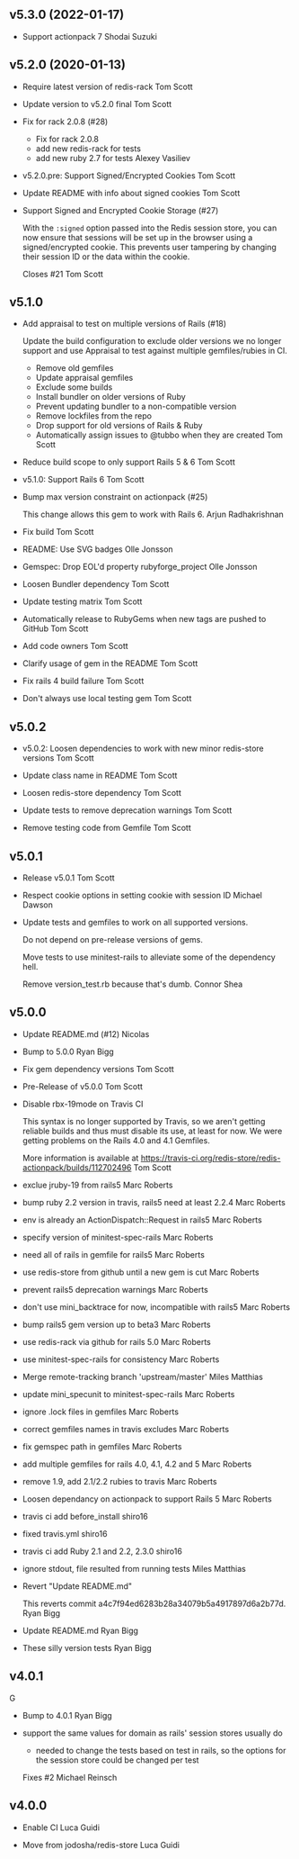 v5.3.0 (2022-01-17)
--------------------------------------------------------------------------------

*   Support actionpack 7
    Shodai Suzuki


v5.2.0 (2020-01-13)
--------------------------------------------------------------------------------

*   Require latest version of redis-rack
    Tom Scott

*   Update version to v5.2.0 final
    Tom Scott

*   Fix for rack 2.0.8 (#28)

    * Fix for rack 2.0.8
    * add new redis-rack for tests
    * add new ruby 2.7 for tests
    Alexey Vasiliev

*   v5.2.0.pre: Support Signed/Encrypted Cookies
    Tom Scott

*   Update README with info about signed cookies
    Tom Scott

*   Support Signed and Encrypted Cookie Storage (#27)

    With the `:signed` option passed into the Redis session store, you can
    now ensure that sessions will be set up in the browser using a
    signed/encrypted cookie. This prevents user tampering by changing their
    session ID or the data within the cookie.

    Closes #21
    Tom Scott

v5.1.0
--------------------------------------------------------------------------------

*   Add appraisal to test on multiple versions of Rails (#18)

    Update the build configuration to exclude older versions we no longer support and use Appraisal to test against multiple gemfiles/rubies in CI.

    * Remove old gemfiles
    * Update appraisal gemfiles
    * Exclude some builds
    * Install bundler on older versions of Ruby
    * Prevent updating bundler to a non-compatible version
    * Remove lockfiles from the repo
    * Drop support for old versions of Rails & Ruby
    * Automatically assign issues to @tubbo when they are created
    Tom Scott

*   Reduce build scope to only support Rails 5 & 6
    Tom Scott

*   v5.1.0: Support Rails 6
    Tom Scott

*   Bump max version constraint on actionpack (#25)

    This change allows this gem to work with Rails 6.
    Arjun Radhakrishnan

*   Fix build
    Tom Scott

*   README: Use SVG badges
    Olle Jonsson

*   Gemspec: Drop EOL'd property rubyforge_project
    Olle Jonsson

*   Loosen Bundler dependency
    Tom Scott

*   Update testing matrix
    Tom Scott

*   Automatically release to RubyGems when new tags are pushed to GitHub
    Tom Scott

*   Add code owners
    Tom Scott

*   Clarify usage of gem in the README
    Tom Scott

*   Fix rails 4 build failure
    Tom Scott

*   Don't always use local testing gem
    Tom Scott

v5.0.2
--------------------------------------------------------------------------------

*   v5.0.2: Loosen dependencies to work with new minor redis-store versions
    Tom Scott

*   Update class name in README
    Tom Scott

*   Loosen redis-store dependency
    Tom Scott

*   Update tests to remove deprecation warnings
    Tom Scott

*   Remove testing code from Gemfile
    Tom Scott

v5.0.1
--------------------------------------------------------------------------------

*   Release v5.0.1
    Tom Scott

*   Respect cookie options in setting cookie with session ID
    Michael Dawson

*   Update tests and gemfiles to work on all supported versions.

    Do not depend on pre-release versions of gems.

    Move tests to use minitest-rails to alleviate some of the dependency hell.

    Remove version_test.rb because that's dumb.
    Connor Shea

v5.0.0
--------------------------------------------------------------------------------

*   Update README.md (#12)
    Nicolas

*   Bump to 5.0.0
    Ryan Bigg

*   Fix gem dependency versions
    Tom Scott

*   Pre-Release of v5.0.0
    Tom Scott

*   Disable rbx-19mode on Travis CI

    This syntax is no longer supported by Travis, so we aren't getting
    reliable builds and thus must disable its use, at least for now. We were
    getting problems on the Rails 4.0 and 4.1 Gemfiles.

    More information is available at
    https://travis-ci.org/redis-store/redis-actionpack/builds/112702496
    Tom Scott

*   exclue jruby-19 from rails5
    Marc Roberts

*   bump ruby 2.2 version in travis, rails5 need at least 2.2.4
    Marc Roberts

*   env is already an ActionDispatch::Request in rails5
    Marc Roberts

*   specify version of minitest-spec-rails
    Marc Roberts

*   need all of rails in gemfile for rails5
    Marc Roberts

*   use redis-store from github until a new gem is cut
    Marc Roberts

*   prevent rails5 deprecation warnings
    Marc Roberts

*   don't use mini_backtrace for now, incompatible with rails5
    Marc Roberts

*   bump rails5 gem version up to beta3
    Marc Roberts

*   use redis-rack via github for rails 5.0
    Marc Roberts

*   use minitest-spec-rails for consistency
    Marc Roberts

*   Merge remote-tracking branch 'upstream/master'
    Miles Matthias

*   update mini_specunit to minitest-spec-rails
    Marc Roberts

*   ignore .lock files in gemfiles
    Marc Roberts

*   correct gemfiles names in travis excludes
    Marc Roberts

*   fix gemspec path in gemfiles
    Marc Roberts

*   add multiple gemfiles for rails 4.0, 4.1, 4.2 and 5
    Marc Roberts

*   remove 1.9, add 2.1/2.2 rubies to travis
    Marc Roberts

*   Loosen dependancy on actionpack to support Rails 5
    Marc Roberts

*   travis ci add before_install
    shiro16

*   fixed travis.yml
    shiro16

*   travis ci add Ruby 2.1 and 2.2, 2.3.0
    shiro16

*   ignore stdout, file resulted from running tests
    Miles Matthias

*   Revert "Update README.md"

    This reverts commit a4c7f94ed6283b28a34079b5a4917897d6a2b77d.
    Ryan Bigg

*   Update README.md
    Ryan Bigg

*   These silly version tests
    Ryan Bigg

v4.0.1
--------------------------------------------------------------------------------
G
*   Bump to 4.0.1
    Ryan Bigg

*   support the same values for domain as rails' session stores usually do

     * needed to change the tests based on test in rails, so the options for the session store could be changed per test

     Fixes #2
    Michael Reinsch

v4.0.0
--------------------------------------------------------------------------------

*   Enable CI
    Luca Guidi

*   Move from jodosha/redis-store
    Luca Guidi
